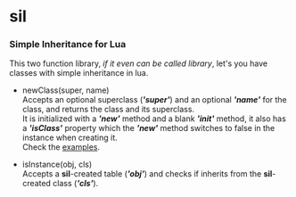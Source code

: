 # sil
### Simple Inheritance for Lua

This two function library, _if it even can be called library_, let's you have classes with simple inheritance in lua.

* newClass(super, name)  
Accepts an optional superclass (_**'super'**_) and an optional _**'name'**_ for the class, and returns the class and its superclass.  
It is initialized with a _**'new'**_ method and a blank _**'init'**_ method, it also has a _**'isClass'**_ property which the _**'new'**_ method switches to false in the instance when creating it.  
Check the [examples](/test/).

* isInstance(obj, cls)  
Accepts a **sil**-created table (_**'obj'**_) and checks if inherits from the **sil**-created class (_**'cls'**_).